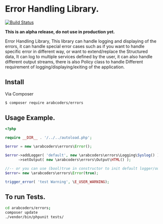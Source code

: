 # Error Handling Library. 

[![Build Status](https://travis-ci.org/ArabCoders/errors.svg?branch=master)](https://travis-ci.org/ArabCoders/errors)

**This is an alpha release, do not use in production yet.**

Error Handling Library, This library can handle logging and displaying of the errors, it can handle special error 
cases such as if you want to handle specific error in different way, or want to extend/replace the Structured data, 
It can log to multiple services defined by the user, it can also handle different output streams, there is also 
Policy class to handle Different requirement of logging/displaying/exiting of the application.

## Install

Via Composer

```bash
$ composer require arabcoders/errors
```

## Usage Example.

```php
<?php

require __DIR__ . '/../../autoload.php';

$error = new \arabcoders\errors\Error();

$error->addLogger( 'default', new \arabcoders\errors\Logging\Syslog() )
      ->setOutput( new \arabcoders\errors\Output\HTML() );

//-- or you can use (bool)true in constructor to init default logger/output like
$error= new \arabcoders\errors\Error(true);

trigger_error( 'test Warning', \E_USER_WARNING);
```

## To run Tests.

```bash
cd arabcoders/errors;
composer update
./vendor/bin/phpunit tests/
```